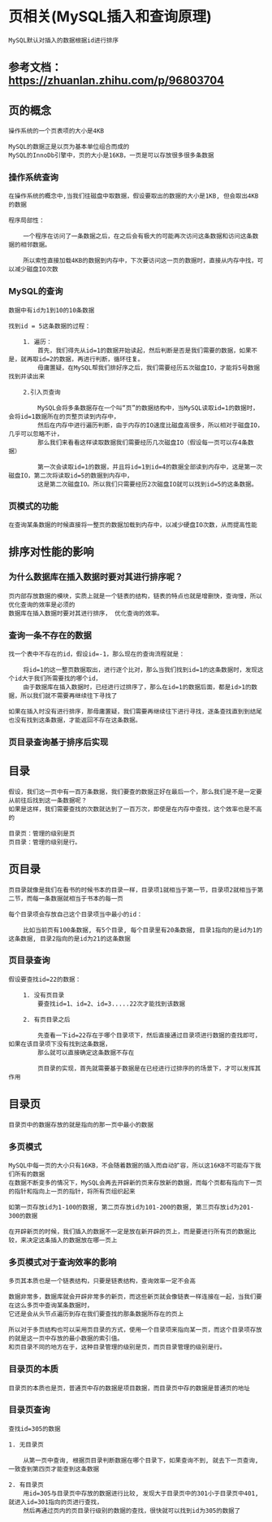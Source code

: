 # 页相关(MySQL插入和查询原理) 
    
    MySQL默认对插入的数据根据id进行排序
    
## 参考文档： https://zhuanlan.zhihu.com/p/96803704
 
## 页的概念
    
    操作系统的一个页表项的大小是4KB
    
    MySQL的数据正是以页为基本单位组合而成的
    MySQL的InnoDb引擎中，页的大小是16KB，一页是可以存放很多很多条数据

### 操作系统查询    
    
    在操作系统的概念中,当我们往磁盘中取数据，假设要取出的数据的大小是1KB, 但会取出4KB的数据
    
    程序局部性：
        
        一个程序在访问了一条数据之后，在之后会有极大的可能再次访问这条数据和访问这条数据的相邻数据。
        
        所以索性直接加载4KB的数据到内存中，下次要访问这一页的数据时，直接从内存中找，可以减少磁盘IO次数

### MySQL的查询
    
    数据中有id为1到10的10条数据
    
    找到id = 5这条数据的过程：
    
        1. 遍历：
            首先，我们得先从id=1的数据开始读起，然后判断是否是我们需要的数据，如果不是，就再取id=2的数据，再进行判断，循环往复。
            毋庸置疑，在MySQL帮我们排好序之后，我们需要经历五次磁盘IO，才能将5号数据找到并读出来
        
        2.引入页查询
            
            MySQL会将多条数据存在一个叫“页”的数据结构中，当MySQL读取id=1的数据时，会将id=1数据所在的页整页读到内存中，
            然后在内存中进行遍历判断，由于内存的IO速度比磁盘高很多，所以相对于磁盘IO，几乎可以忽略不计，
            那么我们来看看这样读取数据我们需要经历几次磁盘IO（假设每一页可以存4条数据）
            
            第一次会读取id=1的数据，并且将id=1到id=4的数据全部读到内存中，这是第一次磁盘IO，第二次将读取id=5的数据到内存中，
            这是第二次磁盘IO。所以我们只需要经历2次磁盘IO就可以找到id=5的这条数据。

### 页模式的功能
    
    在查询某条数据的时候直接将一整页的数据加载到内存中，以减少硬盘IO次数，从而提高性能

## 排序对性能的影响
   
### 为什么数据库在插入数据时要对其进行排序呢？
    
    页内部存放数据的模块，实质上就是一个链表的结构，链表的特点也就是增删快，查询慢，所以优化查询的效率是必须的
    数据库在插入数据时要对其进行排序， 优化查询的效率。

### 查询一条不存在的数据
    
    找一个表中不存在的id，假设id=-1，那么现在的查询流程就是：
        
        将id=1的这一整页数据取出，进行逐个比对，那么当我们找到id=1的这条数据时，发现这个id大于我们所需要找的哪个id，
        由于数据库在插入数据时，已经进行过排序了，那么在id=1的数据后面，都是id>1的数据，所以我们就不需要再继续往下寻找了
        
    如果在插入时没有进行排序，那毋庸置疑，我们需要再继续往下进行寻找，逐条查找直到到结尾也没有找到这条数据，才能返回不存在这条数据。

### 页目录查询基于排序后实现

## 目录
    
    假设，我们这一页中有一百万条数据，我们要查的数据正好在最后一个，那么我们是不是一定要从前往后找到这一条数据呢？
    如果是这样，我们需要查找的次数就达到了一百万次，即使是在内存中查找，这个效率也是不高的
    
    目录页：管理的级别是页
    页目录：管理的级别是行。
    
## 页目录
    
    页目录就像是我们在看书的时候书本的目录一样，目录项1就相当于第一节，目录项2就相当于第二节，而每一条数据就相当于书本的每一页
    
    每个目录项会存放自己这个目录项当中最小的id：
    
        比如当前页有100条数据, 有5个目录, 每个目录里有20条数据, 目录1指向的是id为1的这条数据, 目录2指向的是id为21的这条数据

### 页目录查询        
    假设要查找id=22的数据：
        
        1. 没有页目录
            要查找id=1、id=2、id=3.....22次才能找到该数据
        
        2. 有页目录之后
            
            先查看一下id=22存在于哪个目录项下，然后直接通过目录项进行数据的查找即可，如果在该目录项下没有找到这条数据，
            那么就可以直接确定这条数据不存在
            
            页目录的实现，首先就需要基于数据是在已经进行过排序的的场景下，才可以发挥其作用
            
## 目录页
    
    目录页中的数据存放的就是指向的那一页中最小的数据

### 多页模式
    
    MySQL中每一页的大小只有16KB，不会随着数据的插入而自动扩容，所以这16KB不可能存下我们所有的数据
    在数据不断变多的情况下，MySQL会再去开辟新的页来存放新的数据，而每个页都有指向下一页的指针和指向上一页的指针，将所有页组织起来
    
    如第一页存放id为1-100的数据, 第二页存放id为101-200的数据, 第三页存放id为201-300的数据
    
    在开辟新页的时候，我们插入的数据不一定是放在新开辟的页上，而是要进行所有页的数据比较，来决定这条插入的数据放在哪一页上
    
### 多页模式对于查询效率的影响
    
    多页其本质也是一个链表结构，只要是链表结构，查询效率一定不会高
    
    数据非常多，数据库就会开辟非常多的新页，而这些新页就会像链表一样连接在一起，当我们要在这么多页中查询某条数据时，
    它还是会从头节点遍历到存在我们要查找的那条数据所存在的页上
    
    所以对于多页结构也可以采用页目录的方式，使用一个目录项来指向某一页，而这个目录项存放的就是这一页中存放的最小数据的索引值。
    和页目录不同的地方在于，这种目录管理的级别是页，而页目录管理的级别是行。
    
### 目录页的本质
    
    目录页的本质也是页，普通页中存的数据是项目数据，而目录页中存的数据是普通页的地址
    
### 目录页查询
    
    查找id=305的数据
    
    1. 无目录页
        
        从第一页中查询, 根据页目录判断数据在哪个目录下，如果查询不到, 就去下一页查询, 一致查到第四页才能查到这条数据
        
    2. 有目录页
        用id=305与目录页中存放的数据进行比较, 发现大于目录页中的301小于目录页中401, 就进入id=301指向的页进行查找，
        然后再通过页内的页目录行级别的数据的查找，很快就可以找到id为305的数据了
